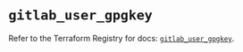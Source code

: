 # `gitlab_user_gpgkey`

Refer to the Terraform Registry for docs: [`gitlab_user_gpgkey`](https://registry.terraform.io/providers/gitlabhq/gitlab/17.2.0/docs/resources/user_gpgkey).

